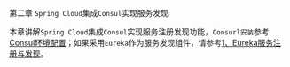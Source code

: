第二章 `Spring Cloud`集成`Consul`实现服务发现

本章讲解`Spring Cloud`集成`Consul`实现服务注册发现功能，`Consurl安装`参考[Consul环境配置](./1、Consul环境配置.md)；如果采用`Eureka`作为服务发现组件，请参考[1、Eureka服务注册与发现](../eureka/1、Eureka服务注册与发现.md)。




